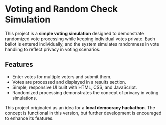 # Voting and Random Check Simulation

This project is a **simple voting simulation** designed to demonstrate randomized vote processing while keeping individual votes private. Each ballot is entered individually, and the system simulates randomness in vote handling to reflect privacy in voting scenarios.

## Features
- Enter votes for multiple voters and submit them.
- Votes are processed and displayed in a results section.
- Simple, responsive UI built with HTML, CSS, and JavaScript.
- Randomized processing demonstrates the concept of privacy in voting simulations.

This project originated as an idea for a **local democracy hackathon**. The concept is functional in this version, but further development is encouraged to enhance its features.
